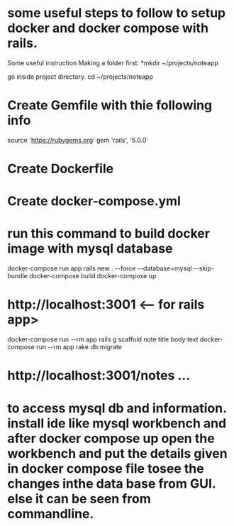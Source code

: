 # some useful steps to follow to setup docker and docker compose with rails.
Some useful instruction
Making a folder first:
*mkdir ~/projects/noteapp

go inside project directory.
cd ~/projects/noteapp


# Create Gemfile with thie following info
source 'https://rubygems.org'
gem 'rails', '5.0.0'

# Create Dockerfile
# Create docker-compose.yml

# run this command to build docker image with mysql database
docker-compose run app rails new . --force --database=mysql --skip-bundle
docker-compose build
docker-compose up
# http://localhost:3001 <-- for rails app>
docker-compose run --rm app rails g scaffold note title body:text
docker-compose run --rm app rake db:migrate
# http://localhost:3001/notes ... <after scaffold is created>



# to access mysql db and information. install ide like mysql workbench and after docker compose up open the workbench and put the details given in docker compose file tosee the changes inthe data base from GUI. else it can be seen from commandline.